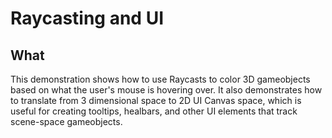 # Raycasting and UI

## What

This demonstration shows how to use Raycasts to color 3D gameobjects based on what the user's mouse is hovering over. It also demonstrates how to translate from 3 dimensional space to 2D UI Canvas space, which is useful for creating tooltips, healbars, and other UI elements that track scene-space gameobjects.

